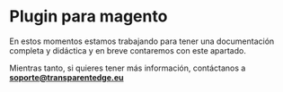 # Plugin para magento

En estos momentos estamos trabajando para tener una documentación completa y didáctica y en breve contaremos con este apartado.

Mientras tanto, si quieres tener más información, contáctanos a **soporte@transparentedge.eu**

